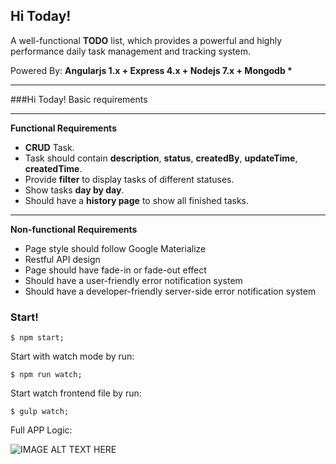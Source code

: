 ## Hi Today!

A well-functional __TODO__ list, which provides a powerful and highly performance daily task management and tracking system.

Powered By: __Angularjs 1.x + Express 4.x + Nodejs 7.x + Mongodb *__

___

###Hi Today! Basic requirements
___

**Functional Requirements**
>
* __CRUD__ Task.
* Task should contain __description__, __status__, __createdBy__, __updateTime__, __createdTime__.
* Provide __filter__ to display tasks of different statuses.
* Show tasks __day by day__.
* Should have a __history page__ to show all finished tasks.

___

**Non-functional Requirements**
>
* Page style should follow Google Materialize
* Restful API design
* Page should have fade-in or fade-out effect
* Should have a user-friendly error notification system
* Should have a developer-friendly server-side error notification system

### Start!

```
$ npm start;
```

Start with watch mode by run:

```
$ npm run watch;
```

Start watch frontend file by run:

```
$ gulp watch;
```

Full APP Logic:

![IMAGE ALT TEXT HERE](https://cask.scotch.io/2013/11/mean.jpg)